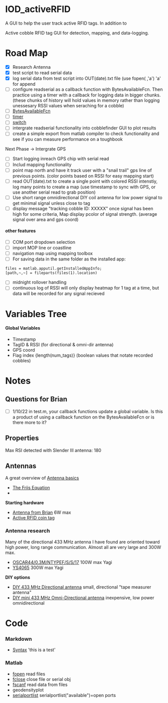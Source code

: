 
# IOD_activeRFID
A GUI to help the user track active RFID tags.  In addition to 

Active cobble RFID tag GUI for detection, mapping, and data-logging.

# Road Map
- [x] Research Antenna
- [x] test script to read serial data
- [x] log serial data from test script into OUT(date).txt file (use fopen( ,'a') 'a' for append
- [ ] configure readserial as a callback function with BytesAvailableFcn.  Then practice using a timer with a callback for logging data in bigger chunks.  (these chunks of history will hold values in memory rather than logging unessesary RSSI values when seraching for a cobble)
- [ ] [BytesAvailableFcn](https://www.mathworks.com/help/instrument/bytesavailablefcn.html)
- [ ] [timer](https://www.mathworks.com/help/matlab/matlab_prog/use-a-matlab-timer-object.html)
- [ ] [switch](https://www.mathworks.com/help/matlab/ref/switch.html)
- [ ] intergrate readserial functionality into cobblefinder GUI to plot results
- [ ] create a simple export from matlab compiler to check functionality and see if you can measure performance on a toughbook

Next Phase -> Intergrate GPS 
- [ ] Start logging inreach GPS chip with serial read
- [ ] Includ mapping functionality
- [ ] point map north and have it track user with a "snail trail" gps line of previous points.  (color points based on RSSI for easy mapping start)
- [ ] read OUT(date).txt to create a single point with colored RSSI intenstiy, log many points to create a map (use timestamp to sync with GPS, or use another serial read to grab position)
- [ ] Use short range omnidirectional DIY coil antenna for low power signal  to get minimal signal unless close to tag
- [ ] display message "tracking cobble ID: XXXXX" once signal has been high for some criteria, Map display pcolor of signal strength.  (average signal over area and gps coord)
#### other features
 - [ ] COM port dropdown selection
 - [ ] import MOP line or coastline
 - [ ] navigation map using mapping toolbox
 - [ ] For saving data in the same folder as the installed app:

<code>files = matlab.apputil.getInstalledAppInfo;</code>\
<code>[path,~,~] = fileparts(files(1).location)</code>
 - [ ] midnight rollover handling
 - [ ] continuous log of RSSI will only display heatmap for 1 tag at a time, but data will be recorded for any signal recieved
# Variables Tree
#### Global Variables
- Timestamp
- TagID & RSSI (for directional & omni-dir antenna)
- GPS coord
- Flag index {length(num_tags)} (boolean values that notate recorded cobbles)

# Notes
## Questions for Brian
- [ ] 1/10/22 in test.m, your callback functions update a global variable.  Is this a product of using a callback function on the BytesAvailableFcn or is there more to it? 

## Properties
Max RSI detected with Slender III antenna: 180

## Antennas
A great overview of [Antenna basics](https://www.antenna-theory.com/basics/main.php)
- [The Friis Equation](https://www.antenna-theory.com/basics/friis.php)
- 
**Starting hardware**
 - [Antenna from Brian](https://elainnovation.com/wp-content/uploads/2021/01/FP-SLENDERIII-02C-EN.pdf) 6W max
 - [Active RFID coin tag](https://gaorfid.com/product/433mhz-coin-id-active-rfid-tag/)

### Antenna research
Many of the directional 433 MHz antenna I have found are oriented toward high power, long range communication.  Almost all are very large and 300W max.
 - [OSCAR44/0.3M/NTYPEF/S/S/17](https://www.digikey.com/en/products/detail/siretta-ltd/OSCAR44-0-3M-NTYPEF-S-S-17/14312651) 100W max Yagi
- [YS4065](https://www.mouser.com/ProductDetail/Laird-Connectivity/YS4065?qs=EU6FO9ffTweelPAbWW8Qfg==) 300W max Yagi 

**DIY options**
 - [DIY 433 MHz Directional antenna](https://www.instructables.com/433-MHz-tape-measure-antenna-suits-UHF-transmitte/) small, directional "tape measurer antenna"
 - [DIY mini 433 MHz Omni-Directional antenna](https://www.instructables.com/433-MHz-Coil-loaded-antenna/) inexpensive, low power omnidirectional

# Code
### Markdown
- [Syntax](https://daringfireball.net/projects/markdown/syntax#img)
'this is a test'

### Matlab
 - [fopen](https://www.mathworks.com/help/matlab/ref/fopen.html?searchHighlight=fopen&s_tid=srchtitle_fopen_1) read files
 - [fclose](https://www.mathworks.com/help/matlab/ref/fclose.html) close file or serial obj
 - [fscanf](https://www.mathworks.com/help/matlab/ref/fscanf.html) read data from files
 - geodensityplot
 - [serialportlist](https://www.mathworks.com/help/matlab/ref/serialportlist.html#d123e1295884) serialportlist("available")=open ports


